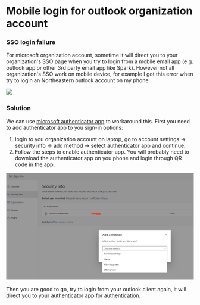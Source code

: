 # Mobile login for outlook organization account

### SSO login failure

For microsoft organization account, sometime it will direct you to your organization's SSO page when you try to login from a mobile email app (e.g. outlook app or other 3rd party email app like Spark). However not all organization's SSO work on mobile device, for example I got this error when try to login an Northeastern outlook account on my phone:

&#x20;![](.gitbook/assets/IMG\_1812.PNG)

### Solution

We can use [microsoft authenticator app](https://support.microsoft.com/en-us/account-billing/download-and-install-the-microsoft-authenticator-app-351498fc-850a-45da-b7b6-27e523b8702a) to workaround this. First you need to add authenticator app to you sign-in options:

1. login to you organization account on laptop, go to account settings -> security info -> add method -> select authenticator app and continue.&#x20;
2. Follow the steps to enable authenticator app. You will probably need to download the authenticator app on you phone and login through QR code in the app.

![](<.gitbook/assets/Screen Shot 2021-12-28 at 10.26.33 AM.png>)

Then you are good to go, try to login from your outlook client again, it will direct you to your authenticator app for authentication.
